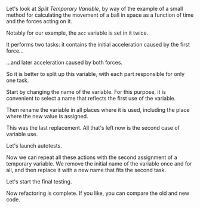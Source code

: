 Let's look at <i>Split Temporary Variable</i>, by way of the example of a small method for calculating the movement of a ball in space as a function of time and the forces acting on it.

Notably for our example, the <code>acc</code> variable is set in it twice.

It performs two tasks: it contains the initial acceleration caused by the first force…

…and later acceleration caused by both forces.

So it is better to split up this variable, with each part responsible for only one task.

Start by changing the name of the variable. For this purpose, it is convenient to select a name that reflects the first use of the variable.

Then rename the variable in all places where it is used, including the place where the new value is assigned.

This was the last replacement. All that's left now is the second case of variable use.

Let's launch autotests.

Now we can repeat all these actions with the second assignment of a temporary variable. We remove the initial name of the variable once and for all, and then replace it with a new name that fits the second task.

Let's start the final testing.

Now refactoring is complete. If you like, you can compare the old and new code.